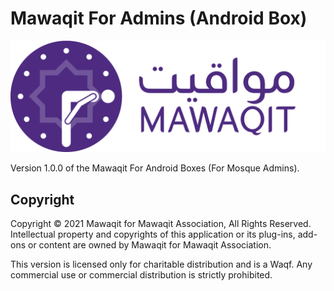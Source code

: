# Mawaqit For Admins (Android Box)
![Mawaqit](mawaqit_logo_light_with_text_horizontal_Background.png "Mawaqit logo")

Version 1.0.0 of the Mawaqit For Android Boxes (For Mosque Admins).

## Copyright

Copyright © 2021 Mawaqit for Mawaqit Association, All Rights Reserved.
Intellectual property and copyrights of this application or its plug-ins, add-ons or content are owned by Mawaqit for Mawaqit Association.

This version is licensed only for charitable distribution and is a Waqf. Any commercial use or commercial distribution is strictly prohibited.
